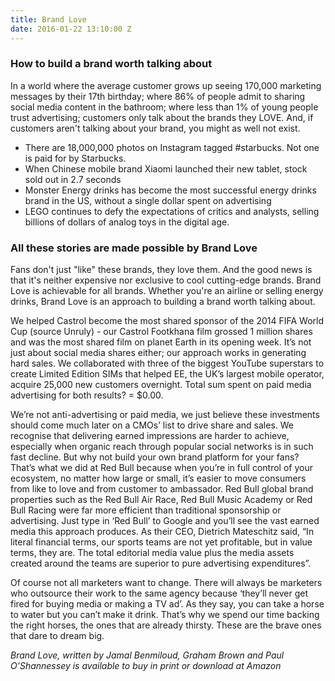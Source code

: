```yaml
---
title: Brand Love
date: 2016-01-22 13:10:00 Z
---
```


### How to build a brand worth talking about

In a world where the average customer grows up seeing 170,000 marketing messages by their 17th birthday; where 86% of people admit to sharing social media content in the bathroom; where less than 1% of young people trust advertising; customers only talk about the brands they LOVE. And, if customers aren't talking about your brand, you might as well not exist. 

* There are 18,000,000 photos on Instagram tagged #starbucks. Not one is paid for by Starbucks. 
* When Chinese mobile brand Xiaomi launched their new tablet, stock sold out in 2.7 seconds 
* Monster Energy drinks has become the most successful energy drinks brand in the US, without a single dollar spent on advertising 
* LEGO continues to defy the expectations of critics and analysts, selling billions of dollars of analog toys in the digital age. 

### All these stories are made possible by Brand Love

Fans don't just "like" these brands, they love them. And the good news is that it's neither expensive nor exclusive to cool cutting-edge brands. Brand Love is achievable for all brands. Whether you're an airline or selling energy drinks, Brand Love is an approach to building a brand worth talking about.


We helped Castrol become the most shared sponsor of the 2014 FIFA World Cup (source Unruly) - our Castrol Footkhana film grossed 1 million shares and was the most shared film on planet Earth in its  opening week. It’s not just about social media shares either; our approach works in generating hard sales. We collaborated with three of the biggest YouTube superstars to create Limited Edition SIMs that helped EE, the UK’s largest mobile operator, acquire 25,000 new customers overnight. Total sum spent on paid media advertising for both results? = $0.00.

We’re not anti-advertising or paid media, we just believe these investments should come much later on a CMOs’ list to drive share and sales. We recognise that delivering earned impressions are harder to achieve, especially when organic reach through popular social networks is in such fast decline. But why not build your own brand platform for your fans? That’s what we did at Red Bull because when you’re in full control of your ecosystem, no matter how large or small, it’s easier to move consumers from like to love and from customer to ambassador. Red Bull global brand properties such as the Red Bull Air Race, Red Bull Music Academy or Red Bull Racing were far more efficient than traditional sponsorship or advertising. Just type in ‘Red Bull’ to Google and you’ll see the vast earned media this approach produces. As their CEO, Dietrich Mateschitz said, “In literal financial terms, our sports teams are not yet profitable, but in value terms, they are. The total editorial media value plus the media assets created around the teams are superior to pure advertising expenditures”. 

Of course not all marketers want to change. There will always be marketers who outsource their work to the same agency because ‘they’ll never get fired for buying media or making a TV ad’. As they say, you can take a horse to water but you can’t make it drink. That’s why we spend our time backing the right horses, the ones that are already thirsty. These are the brave ones that dare to dream big.

*Brand Love, written by Jamal Benmiloud, Graham Brown and Paul O’Shannessey is available to buy in print or download at Amazon*